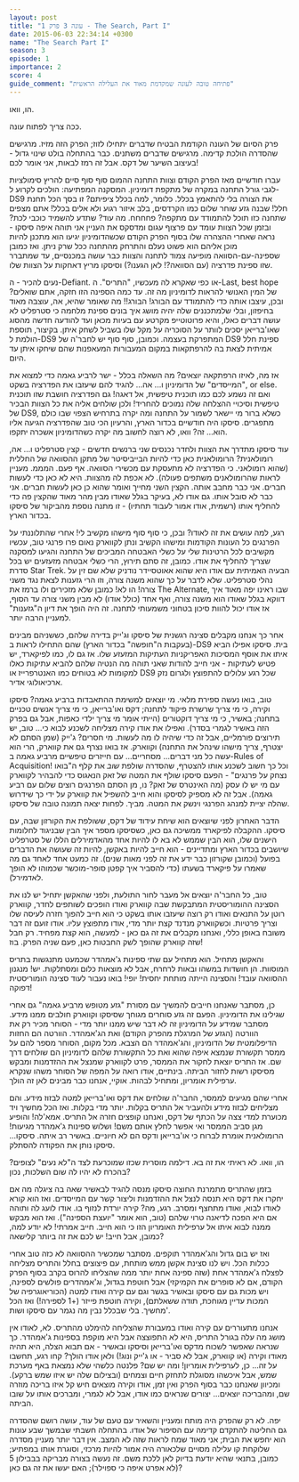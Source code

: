 ```yaml
---
layout: post
title: "עונה 3 פרק 1 - The Search, Part I"
date: 2015-06-03 22:34:14 +0300
name: "The Search Part I"
season: 3
episode: 1
importance: 2
score: 4
guide_comment: "פתיחה טובה לעונה שמקדמת מאוד את העלילה הראשית"
---
```

הו, וואו.

ככה צריך לפתוח עונה.

פרק הסיום של העונה הקודמת הבטיח שדברים יתחילו לזוז; הפרק הזה מזיז. מרגישים שהסדרה הולכת קדימה. מרגישים שדברים משתנים. כבר בהתחלה בולט שינוי גדול - בעיצוב השיער של דקס. אבל זה רמז לבאות, אני אומר לכם!

עברו חודשיים מאז הפרק הקודם וצוות התחנה ההמום סוף סוף סיים להריץ סימולציות לגבי גורל התחנה במקרה של מתקפת דומיניון. המסקנה המפתיעה: הולכים לקרוע ל-DS9 את הצורה בלי להתאמץ בכלל. כלומר, למה בכלל ציפיתם? זו בסך הכל תחנת חלל! שבנה גזע שוחר שלום כמו הקרדסים, בלב איזור רגוע ולא אלים בכלל! אתם מצפים שתחנה כזו תוכל להתמודד עם מתקפה? פחחחח. מה עוד? שתדע להשמיד כוכבי לכת? ובזמן שכל הצוות עומד עם פרצוף עגום ומדסקס את העניין אני תוהה איפה סיסקו - נראה שאחרי ההצהרה שלו בסוף הפרק הקודם שכשהדומיניון יגיעו הוא מתכנן להיות מוכן אליהם הוא פשוט נעלם והתרחק מהתחנה ככל שרק ניתן. ואז כמובן שספינה-עם-הסוואה מופיעה צמוד לתחנה והצוות כבר עושה במכנסיים, עד שמתברר שזו ספינת פדרציה (עם הסוואה?! לאן הגענו?) וסיסקו מריץ דאחקות על הצוות שלו.

נעים להכיר - ה-Defiant. או כפי שאקרא לה מעכשיו, "התריס". ה-Last, best hope של המין האנושי להראות לדומיניון מה זה. עד כמה הספינה הזו חזקה, אתם שואלים? ובכן, עיצבו אותה כדי להתמודד עם הבורג! הבורג!! מה שאומר שהיא, אה, עוצבה מאוד בחיפזון, ובלי שלמתכננים שלה יהיה מושג איך בונים ספינת מלחמה כי סטרפליט לא עושה דברים כאלו, והיא פרוטוטייפ מקרטע עם בעיות מכאן ועד להודעה חדשה מהסוג שאו'ברייאן יסכים לוותר על הסוכריה על מקל שלו בשביל לשחק איתן. בקיצור, תוספת הולמת ל-DS9 המתפרקת בעצמה. וכמובן, סוף סוף יש לחבר'ה של DS9 ספינת חלל אמיתית לצאת בה להרפתקאות במקום המעבורות המעאפנות שהם שיחקו איתן עד היום.

אז מה, לאיזו הרפתקאה יוצאים? מה השאלה בכלל - ישר לרביע גאמה כדי למצוא את "המייסדים" של הדומיניון ו... אה... להגיד להם שיעזבו את הפדרציה בשקט, or else. ואם זה נשמע לכם כמו תוכנית טיפשית, אל דאגה! גם הפדרציה חושבת שזו תוכנית טיפשית וסיכויי ההצלחה שלה נמוכים להחריד! ולכן שולחים אליה את כל הצוות הבכיר של DS9, כשלא ברור מי יישאר לשמור על התחנה ומה יקרה בתרחיש הצפוי שבו כולם מתפגרים. סיסקו היה חודשיים בכדור הארץ, והרעיון הכי טוב שהפדרציה הגיעה אליו הוא... זה? וואו, לא רוצה לחשוב מה יקרה כשהדומיניון אשכרה יתקפו.

עוד סיסקו מתדרך את הצוות ולחדר נכנסים שני ברנשים חדשים - קצין סטרפליט ו... אה, רומולאנית? הרומולאנית כאן כדי להיות הבייביסיטר של מתקן ההסוואה של החללית (שהוא רומולאני. כי הפדרציה לא מתעסקת עם מכשירי הסוואה. אף פעם. המממ. מעניין לראות שהרומולאנים משתפים פעולה). לא אכפת לה מהצוות. היא לא כאן כדי לעשות חברים. אני כבר מחבב אותה. הקצין השני מחייך ואומר שהוא כן כאן לעשות חברים. אני כבר לא סובל אותו. גם אודו לא, בעיקר בגלל שאודו מבין מהר מאוד שהקצין פה כדי להחליף אותו (רשמית, אודו אמור לעבוד תחתיו) - זו מתנה נוספת מהביקור של סיסקו בכדור הארץ.

רגע, למה עושים את זה לאודו? ובכן, כי סוף סוף מישהו מקשיב לי! אחרי שהתלוננתי על הפרנגים כל העונות הקודמות ומישהו הקשיב ונתן לקווארק נאום פרו פרנגי טוב, עכשיו מקשיבים לכל הרטינות שלי על כשלי האבטחה המביכים של התחנה והגיעו למסקנה שצריך להחליף את אודו. כמובן, זה סתם תירוץ, הרי כשלי אבטחה מזעזעים יש בכל סדרת Star Trek. הבעיה האמיתית עם אודו היא שהוא אאוטסיידר נודניק שלא שם זין על נהלי סטרפליט. שלא לדבר על כך שהוא משנה צורה, וזו הרי גזענות לצאת נגד משני צורה! הו לא! כמובן שלא מזכירים ולו ברמז את The Alternate, שבו ראינו יפה מאוד איך דווקא בגלל שאודו הוא משנה צורה, ואף אחד (כולל אודו) לא מבין משני צורה עד הסוף, אז אודו יכול להוות סיכון בטחוני משמעותי לתחנה. זה היה הופך את דיון ה"גזענות" למעניין הרבה יותר.

אחר כך אנחנו מקבלים סצינה רגשנית של סיסקו וג'ייק בדירה שלהם, כששניהם מבינים (בעקבות ה"חופשה" בכדור הארץ) שהם התחילו לראות ב-DS9 בית. סיסקו אפילו הביא איתו את אוסף המסיכות האפריקניות העתיקות המזעזע שלו. אז גם לו, כמו לפיקארד, יש פטיש לעתיקות - אני חייב להודות שאני תוהה מה הנטיה שלהם להביא עתיקות כאלו למקומות לא בטוחים כמו האנטרפרייז או DS9 שכל רגע עלולים להתפוצץ ולגרום נזק ארכיאולוגי אדיר.

טוב, בואו נעשה ספירת מלאי. מי יוצאים למשימת ההתאבדות ברביע גאמה? סיסקו וקירה, כי מי צריך שרשרת פיקוד לתחנה; דקס ואו'ברייאן, כי מי צריך אנשים טכניים בתחנה; באשיר, כי מי צריך דוקטורים (הייתי אומר מי צריך ילדי כאפות, אבל גם בפרק הזה באשיר לגמרי בסדר). ואפילו את אודו קירה מצליחה לשכנע לבוא כי... טוב, יש תירוצים פורמליים, אבל זה כדי שיהיה לו מה לעשות. מי חסרים? ג'ייק (שמן הסתם לא יצטרף, צריך מישהו שינהל את התחנה) וקווארק. אז בואו נצרף גם את קווארק, הרי הוא עשה כל מני דברים... מסחריים... עם חייזרים טיפשיים מרביע גאמה ב-Rules of Acquisition! וכל כך חשוב לשכנע אותו להצטרף, שהסדרה שולפת *שוב* את קלף ה"בואו נצחק על פרנגים" - הפעם סיסקו שולף את המטה של זאק הנאגוס כדי להבהיר לקווארק עם מי יש לו עסק (מה האינטרס של זאק? נו, מן הסתם הפרנגים רוצים שלום עם רביע גאמה). אבל זה לא מספיק לסיסקו והוא חייב להשפיל את קווארק על ידי כך שידרוש שהלה יציית למנהג הפרנגי וינשק את המטה. מביך. לפחות יצאה תמונה טובה של סיסקו.

הדבר האחרון לפני שיוצאים הוא שיחת עידוד של דקס, ששולפת את הקורזון שבה, עם סיסקו. ההקבלה לפיקארד ממשיכה גם כאן, כשסיסקו מספר איך הבין שבניגוד לחלומות הישנים שלו, הוא הבין שממש לא בא לו להיות אחד מהאדמירלים הללו של סטרפליט שיושבים בכדור הארץ ומתדיינים - הוא חייב להיות באקשן, להיות זה שעושה את הדברים בפועל (וכמובן שקורזון כבר ידע את זה לפני מאות שנים). זה כמעט אחד לאחד גם מה שאמרו על פיקארד בשעתו (כדי להסביר איך קפטן סופר-מוכשר שכמוהו לא הופך לאדמירל).

טוב, כל החבר'ה יוצאים אל מעבר לחור התולעת, ולפני שהאקשן יתחיל יש לנו את הסצינה ההומוריסטית המתבקשת שבה קווארק ואודו הופכים לשותפים לחדר, קווארק רוטן על התנאים ואודו רק רוצה שיעזבו אותו בשקט כי הוא חייב להפוך חזרה לעיסה שלו וצריך פרטיות. וכשקווארק מנדנד קצת יותר מדי, אודו מתפוצץ עליו. אודו זועם זה דבר משובח באופן כללי, ואנחנו מקבלים את זה גם כאן - למעשה, הוא קצת מפחיד. רק חבל שזה קווארק שהופך לשק החבטות כאן, פעם שניה הפרק. בוז!

והאקשן מתחיל. הוא מתחיל עם שתי ספינות ג'אמהדר שכמעט מתנגשות בתריס המוסוות. הן חושדות במשהו ובאות לרחרח, אבל לא מוצאות כלום ומסתלקות. יש! מנגנון ההסוואה עובד! והסצינה הייתה מותחת יחסית! יופי! בואו נעבור לעוד סצינה הומוריסטית דפוקה!

כן, מסתבר שאנחנו חייבים להמשיך עם מסורת "גזע מטופש מרביע גאמה" גם אחרי שגילינו את הדומיניון. הפעם זה גזע סוחרים מגוחך שסיסקו וקווארק חולבים ממנו מידע. מסתבר שמידע על הדומיניון זה לא דבר שיש ממנו יותר מדי - הסוחר מכיר רק את הוורטה (הגזע של המרגלת מהפרק הקודם) ואת הג'אמהדר. הוורטה הם החזות הדיפלומטית של הדומיניון, והג'אמהדר הם הצבא. מכל מקום, הסוחר מספר להם על ממסר תקשורת שנמצא איפה שהוא ואת כל התקשורת שלהם לדומיניון הם שולחים דרך שם. אז התריס יוצאת לחקור את הממסר, פרט לקווארק שמנצל את ההזדמנות ומבקש מסיסקו רשות לחזור הביתה. בינתיים, אודו רואה על המפה של הסוחר משהו שנקרא ערפילית אומריון, ומתחיל לבהות. אוקיי, אנחנו כבר מבינים לאן זה הולך.

אחרי שהם מגיעים לממסר, החבר'ה שולחים את דקס ואו'ברייאן למטה לבזוז מידע. והם מצליחים לבזוז מידע ולהעביר אל התריס בקלות. יותר מדי בקלות. ואז הכל מחשיך ויד מכוערת למדי צצה על הכתף של דקס, ואנחנו קופצים חזרה אל התריס. אמא'לה! והופיע מגן סביב הממסר ואי אפשר לחלץ אותם משם! ושלוש ספינות ג'אמהדר מגיעות! הרומולאנית אומרת לברוח כי או'ברייאן ודקס הם לא חיוניים. באשיר רב איתה. סיסקו... סיסקו נותן את הפקודה להסתלק.

הו, וואו. לא ראיתי את זה בא. דילמה מוסרית שכזו שמוכרעת לצד ה"לא נעים" לצופים? בהכרח לא יהיו לה שום השלכות, נכון?

בזמן שהתריס מתמרנת החוצה סיסקו מנסה להגיד לבאשיר שאה בה ציגלה מה אם יחקרו את דקס היא תנסה לנצל את ההזדמנות וליצור קשר עם המייסדים. ואז הוא קורא לאודו לבוא, ואודו מתחצף ומסרב. רגע, מה? קירה יורדת לנזוף בו. אודו לועג לה ותוהה אם היא הפכה לדיאנה טרוי שלהם (טוב, הוא אומר "יועצת הספינה"). ואז הוא מבקש ממנה לבוא איתו אל ערפילית האומריון הזו כי הוא חייב. חייב אמרתי! לא יודע למה, כמובן, אבל חייב! יש לכם את זה ביותר קלישאה?

ואז יש בום גדול והג'אמהדר תוקפים. מסתבר שמכשיר ההסוואה לא כזה טוב אחרי ככלות הכל. ויש לנו סצינת אקשן ממש מותחת, עם פיצוצים בחלל והתריס מצליחה לפצלח ג'אמהדר אחת (שזה ספינה אחת יותר ממה שהצליחו להרוס בקרב בסוף הפרק הקודם, אם לא סופרים את הקמיקזי) אבל חוטפת בגדול, וג'אמהדרים פולשים לספינה, ויש מכות גם עם סיסקו ובאשיר בגשר וגם עם קירה ואודו למטה (הכוריאוגרפיה של המכות עדיין מגוחכת, תודה ששאלתם), וקירה חוטפת פייזר (+1 לספירה!) ואז הכל מחשיך. בלי שבכלל נבין מה נגמר עם סיסקו ושות'.

אנחנו מתעוררים עם קירה ואודו במעבורת שהצליחה להימלט מהתריס. לא, לאודו אין מושג מה עלה בגורל התריס, היא לא התפוצצה אבל היא מוקפת בספינות ג'אמהדר. כך שנראה שאפשר לשכוח מדקס ואו'ברייאן וסיסקו ובאשיר - אם תבוא הצלה, היא תהיה מאודו וקירה (או קווארק, אבל לא סביר - או ג'ייק ונוג!) ולאן אודו הולך? קחו רגע, תחשבו על זה... כן, לערפילית אומריון! ומה יש שם? פלנטה כלשהי שלא נמצאת באף מערכת שמש, אבל איכשהו מסוגלת לתחזק חיים וצמחים (ובצילום שלה יש איזו שמש ברקע). ומכיוון שאנחנו כבר בסוף הפרק ואין זמן, אודו וקירה מוצאים חיש קל איזו בריכה מוזרה שם, ומהבריכה יוצאים... יצורים שנראים כמו אודו, אבל לא לגמרי, ומברכים אותו על שובו הביתה.

יפה. לא רק שהפרק היה מותח ומעניין והשאיר עם טעם של עוד, עושה רושם שהסדרה גם החליטה להתקדם קדימה עם הסיפור של אודו. בהתחלה חשבתי שבמשך שבע עונות הוא יחפש את הבית; אני מאוד שמח לראות שזה לא המצב. אין דבר יותר מעניין מסדרה שלוקחת קו עלילה מסויים שלכאורה היה אמור להיות מרכזי, וסוגרת אותו במפתיע; כמובן, בתנאי שהיא יודעת בדיוק לאן ללכת משם. זה נעשה בצורה מבריקה בבבילון 5 (לא אפרט איפה כי ספוילר); האם יעשו את זה גם כאן?